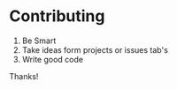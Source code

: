 # Contributing

1. Be Smart
2. Take ideas form projects or issues tab's
3. Write good code

Thanks!
